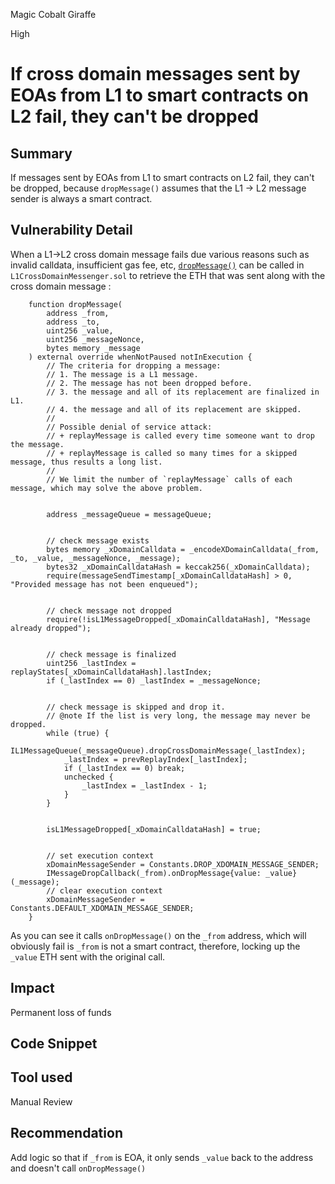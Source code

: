 Magic Cobalt Giraffe

High

# If cross domain messages sent by EOAs from L1 to smart contracts on L2 fail, they can't be dropped

## Summary
If messages sent by EOAs from L1 to smart contracts on L2 fail, they can't be dropped, because `dropMessage()` assumes that the L1 -> L2 message sender is always a smart contract.

## Vulnerability Detail
When a L1->L2 cross domain message fails due various reasons such as invalid calldata, insufficient gas fee, etc, [`dropMessage()`](https://github.com/sherlock-audit/2024-08-morphl2/blob/98e0ec4c5bbd0b28f3d3a9e9159d1184bc45b38d/morph/contracts/contracts/l1/L1CrossDomainMessenger.sol#L241) can be called in `L1CrossDomainMessenger.sol` to retrieve the ETH that was sent along with the cross domain message :

```solidity
    function dropMessage(
        address _from,
        address _to,
        uint256 _value,
        uint256 _messageNonce,
        bytes memory _message
    ) external override whenNotPaused notInExecution {
        // The criteria for dropping a message:
        // 1. The message is a L1 message.
        // 2. The message has not been dropped before.
        // 3. the message and all of its replacement are finalized in L1.
        // 4. the message and all of its replacement are skipped.
        //
        // Possible denial of service attack:
        // + replayMessage is called every time someone want to drop the message.
        // + replayMessage is called so many times for a skipped message, thus results a long list.
        //
        // We limit the number of `replayMessage` calls of each message, which may solve the above problem.


        address _messageQueue = messageQueue;


        // check message exists
        bytes memory _xDomainCalldata = _encodeXDomainCalldata(_from, _to, _value, _messageNonce, _message);
        bytes32 _xDomainCalldataHash = keccak256(_xDomainCalldata);
        require(messageSendTimestamp[_xDomainCalldataHash] > 0, "Provided message has not been enqueued");


        // check message not dropped
        require(!isL1MessageDropped[_xDomainCalldataHash], "Message already dropped");


        // check message is finalized
        uint256 _lastIndex = replayStates[_xDomainCalldataHash].lastIndex;
        if (_lastIndex == 0) _lastIndex = _messageNonce;


        // check message is skipped and drop it.
        // @note If the list is very long, the message may never be dropped.
        while (true) {
            IL1MessageQueue(_messageQueue).dropCrossDomainMessage(_lastIndex);
            _lastIndex = prevReplayIndex[_lastIndex];
            if (_lastIndex == 0) break;
            unchecked {
                _lastIndex = _lastIndex - 1;
            }
        }


        isL1MessageDropped[_xDomainCalldataHash] = true;


        // set execution context
        xDomainMessageSender = Constants.DROP_XDOMAIN_MESSAGE_SENDER;
        IMessageDropCallback(_from).onDropMessage{value: _value}(_message);
        // clear execution context
        xDomainMessageSender = Constants.DEFAULT_XDOMAIN_MESSAGE_SENDER;
    }
```

As you can see it calls `onDropMessage()` on the `_from` address, which will obviously fail is `_from` is not a smart contract, therefore, locking up the `_value` ETH sent with the original call.
## Impact
Permanent loss of funds
## Code Snippet

## Tool used

Manual Review

## Recommendation
Add logic so that if `_from` is EOA, it only sends `_value` back to the address and doesn't call `onDropMessage()`